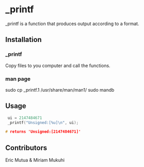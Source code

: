 # _printf

_printf is a function that produces output according to a format.


## Installation
### _printf
Copy files to you computer and call the functions.
### man page
sudo cp _printf.1 /usr/share/man/man1/
sudo mandb 

## Usage

``` C
 ui = 2147484671
 _printf("Unsigned:[%u]\n", ui);

# returns 'Unsigned:[2147484671]'

```

## Contributors

Eric Mutua &
Miriam Mukuhi
